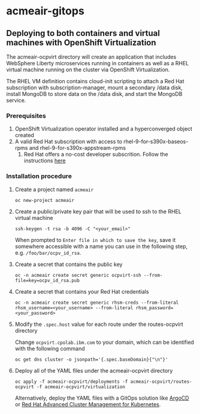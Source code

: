 # acmeair-gitops

## Deploying to both containers and virtual machines with OpenShift Virtualization
The acmeair-ocpvirt directory will create an application that includes WebSphere Liberty microservices running in containers as well as a RHEL virtual machine running on the cluster via OpenShift Virtualization.

The RHEL VM definition contains cloud-init scripting to attach a Red Hat subscription with subscription-manager, mount a secondary /data disk, install MongoDB to store data on the /data disk, and start the MongoDB service. 

### Prerequisites

1. OpenShift Virtualization operator installed and a hyperconverged object created
2. A valid Red Hat subscription with access to rhel-9-for-s390x-baseos-rpms and rhel-9-for-s390x-appstream-rpms
   1. Red Hat offers a no-cost developer subscrition. Follow the instructions [here](https://developers.redhat.com/articles/faqs-no-cost-red-hat-enterprise-linux)

### Installation procedure

1. Create a project named `acmeair`

    ```
    oc new-project acmeair
    ```

2. Create a public/private key pair that will be used to ssh to the RHEL virtual machine

    ```
    ssh-keygen -t rsa -b 4096 -C "<your_email>"
    ```

    When prompted to `Enter file in which to save the key`, save it somewhere accessible with a name you can use in the following step, e.g. `/foo/bar/ocpv_id_rsa`.

3. Create a secret that contains the public key

    ```
    oc -n acmeair create secret generic ocpvirt-ssh --from-file=key=ocpv_id_rsa.pub
    ```

4. Create a secret that contains your Red Hat credentials

    ```
    oc -n acmeair create secret generic rhsm-creds --from-literal rhsm_username=<your_username> --from-literal rhsm_password=<your_password>
    ```

5. Modify the `.spec.host` value for each route under the routes-ocpvirt directory

    Change `ocpvirt.cpolab.ibm.com` to your domain, which can be identified with the following command

    ```
    oc get dns cluster -o jsonpath='{.spec.baseDomain}{"\n"}'
    ```
   
6. Deploy all of the YAML files under the acmeair-ocpvirt directory

    ```
    oc apply -f acmeair-ocpvirt/deployments -f acmeair-ocpvirt/routes-ocpvirt -f acmeair-ocpvirt/virtualization
    ```

    Alternatively, deploy the YAML files with a GitOps solution like [ArgoCD](https://argo-cd.readthedocs.io/en/stable/) or [Red Hat Advanced Cluster Management for Kubernetes](https://www.redhat.com/en/technologies/management/advanced-cluster-management).